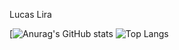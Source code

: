 Lucas Lira

[![Anurag's GitHub stats](https://github-readme-stats.vercel.app/api?username=lucaslirac&show_icons=true&theme=radical) ![Top Langs](https://github-readme-stats.vercel.app/api/top-langs/?username=lucaslirac&layout=compact&theme=radical)

